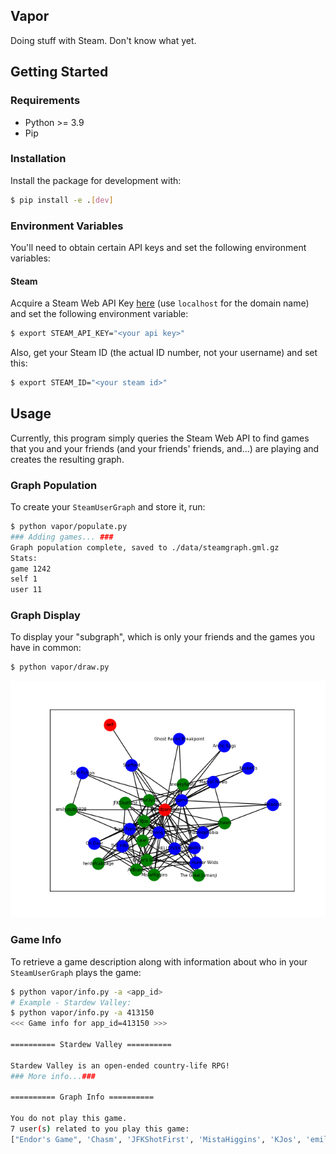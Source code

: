 Vapor
-------

Doing stuff with Steam. Don't know what yet.

## Getting Started

### Requirements
- Python >= 3.9
- Pip

### Installation
Install the package for development with:
```bash
$ pip install -e .[dev]
```

### Environment Variables
You'll need to obtain certain API keys and set the following environment variables:

#### Steam
Acquire a Steam Web API Key [here](https://steamcommunity.com/dev) (use `localhost` for the domain name) and set the following environment variable:
```bash
$ export STEAM_API_KEY="<your api key>"
```
Also, get your Steam ID (the actual ID number, not your username) and set this:
```bash
$ export STEAM_ID="<your steam id>"
```

## Usage
Currently, this program simply queries the Steam Web API to find games that you and your friends (and your friends' friends, and...) are playing and creates the resulting graph.

### Graph Population
To create your `SteamUserGraph` and store it, run:
```bash
$ python vapor/populate.py
### Adding games... ###
Graph population complete, saved to ./data/steamgraph.gml.gz
Stats:
game 1242
self 1
user 11
```

### Graph Display
To display your "subgraph", which is only your friends and the games you have in common:
```bash
$ python vapor/draw.py
```
![subgraph](docs/images/subgraph.png)

### Game Info
To retrieve a game description along with information about who in your `SteamUserGraph` plays the game:
```bash
$ python vapor/info.py -a <app_id>
# Example - Stardew Valley:
$ python vapor/info.py -a 413150
<<< Game info for app_id=413150 >>>

========== Stardew Valley ==========

Stardew Valley is an open-ended country-life RPG!
### More info...###

========== Graph Info ==========

You do not play this game.
7 user(s) related to you play this game:
["Endor's Game", 'Chasm', 'JFKShotFirst', 'MistaHiggins', 'KJos', 'emily.puls0828', 'The Great Jumanji']
```
